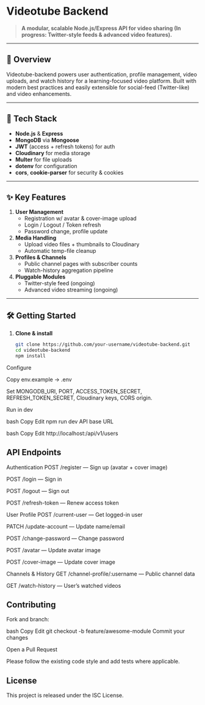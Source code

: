 # Videotube Backend

> **A modular, scalable Node.js/Express API for video sharing (In progress: Twitter-style feeds & advanced video features).**

---

## 🚀 Overview

Videotube-backend powers user authentication, profile management, video uploads, and watch history for a learning-focused video platform. Built with modern best practices and easily extensible for social-feed (Twitter-like) and video enhancements.

---

## 🔧 Tech Stack

- **Node.js** & **Express**  
- **MongoDB** via **Mongoose**  
- **JWT** (access + refresh tokens) for auth  
- **Cloudinary** for media storage  
- **Multer** for file uploads  
- **dotenv** for configuration  
- **cors**, **cookie-parser** for security & cookies

---

## ✨ Key Features

1. **User Management**  
   - Registration w/ avatar & cover-image upload  
   - Login / Logout / Token refresh  
   - Password change, profile update  
2. **Media Handling**  
   - Upload video files + thumbnails to Cloudinary  
   - Automatic temp-file cleanup  
3. **Profiles & Channels**  
   - Public channel pages with subscriber counts  
   - Watch-history aggregation pipeline  
4. **Pluggable Modules**  
   - Twitter-style feed (ongoing)  
   - Advanced video streaming (ongoing)

---

## 🛠️ Getting Started

1. **Clone & install**  
   ```bash
   git clone https://github.com/your-username/videotube-backend.git
   cd videotube-backend
   npm install
Configure

Copy env.example → .env

Set MONGODB_URI, PORT, ACCESS_TOKEN_SECRET, REFRESH_TOKEN_SECRET, Cloudinary keys, CORS origin.

Run in dev

bash
Copy
Edit
npm run dev
API base URL

bash
Copy
Edit
http://localhost:<PORT>/api/v1/users
## API Endpoints
Authentication
POST /register — Sign up (avatar + cover image)

POST /login — Sign in

POST /logout — Sign out

POST /refresh-token — Renew access token

User Profile
POST /current-user — Get logged-in user

PATCH /update-account — Update name/email

POST /change-password — Change password

POST /avatar — Update avatar image

POST /cover-image — Update cover image

Channels & History
GET /channel-profile/:username — Public channel data

GET /watch-history — User’s watched videos

## Contributing
Fork and branch:

bash
Copy
Edit
git checkout -b feature/awesome-module
Commit your changes

Open a Pull Request

Please follow the existing code style and add tests where applicable.

## License
This project is released under the ISC License.

